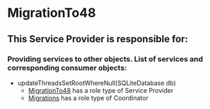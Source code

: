 # MigrationTo48
## This Service Provider is responsible for:
### Providing services to other objects. List of services and corresponding consumer objects: 
* updateThreadsSetRootWhereNull(SQLiteDatabase db)
	* [MigrationTo48](../ServiceProviders/MigrationTo48.md) has a role type of Service Provider
	* [Migrations](../Coordinators/Migrations.md) has a role type of Coordinator
